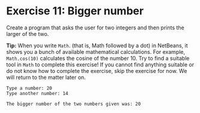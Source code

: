 # Exercise 11: Bigger number

Create a program that asks the user for two integers and then prints the larger of the two.

__Tip:__ When you write `Math`. (that is, Math followed by a dot) in NetBeans, it shows you a bunch of available mathematical calculations. For example, `Math.cos(10)` calculates the cosine of the number 10. Try to find a suitable tool in `Math` to complete this exercise! If you cannot find anything suitable or do not know how to complete the exercise, skip the exercise for now. We will return to the matter later on.

```
Type a number: 20
Type another number: 14

The bigger number of the two numbers given was: 20
```
